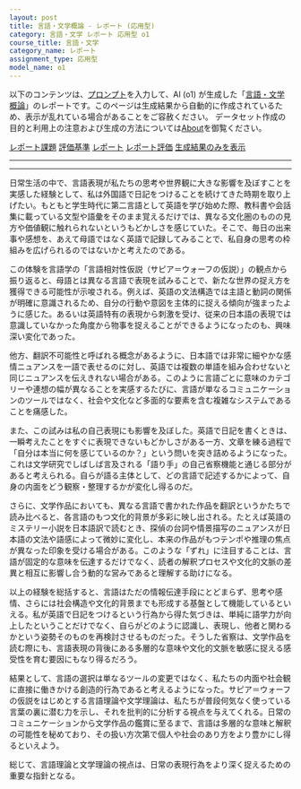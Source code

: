```yaml
---
layout: post
title: 言語・文学概論 - レポート (応用型)
category: 言語・文学 レポート 応用型 o1
course_title: 言語・文学
category_name: レポート
assignment_type: 応用型
model_name: o1
---
```


以下のコンテンツは、[プロンプト](https://github.com/takedatoshiyuki/synthetic_assignments/tree/main/generated/言語・文学/o1/prompt_レポート-応用型.md)を入力して、AI (o1) が生成した「[言語・文学概論](/contents/言語・文学/)」のレポートです。このページは生成結果から自動的に作成されているため、表示が乱れている場合があることをご容赦ください。
データセット作成の目的と利用上の注意および生成の方法については[About](/About)を御覧ください。

[レポート課題](../レポート課題-応用型)
[評価基準](../評価基準-応用型)
[レポート](../レポート-応用型)
[レポート評価](../レポート評価-応用型)
[生成結果のみを表示](https://github.com/takedatoshiyuki/synthetic_assignments/tree/main/generated/言語・文学/o1/レポート-応用型.md)
  

***
***
  
日常生活の中で、言語表現が私たちの思考や世界観に大きな影響を及ぼすことを実感した経験として、私は外国語で日記をつけることを続けてきた時期を取り上げたい。もともと学生時代に第二言語として英語を学び始めた際、教科書や会話集に載っている文型や語彙をそのまま覚えるだけでは、異なる文化圏のものの見方や価値観に触れられないというもどかしさを感じていた。そこで、毎日の出来事や感想を、あえて母語ではなく英語で記録してみることで、私自身の思考の枠組みを広げられるのではないかと考えたのである。

この体験を言語学の「言語相対性仮説（サピア＝ウォーフの仮説）」の観点から振り返ると、母語とは異なる言語で表現を試みることで、新たな世界の捉え方を獲得できる可能性が示唆される。例えば、英語の文法構造では主語と動詞の関係が明確に意識されるため、自分の行動や意図を主体的に捉える傾向が強まったように感じた。あるいは英語特有の表現から刺激を受け、従来の日本語の表現では意識していなかった角度から物事を捉えることができるようになったのも、興味深い変化であった。

他方、翻訳不可能性と呼ばれる概念があるように、日本語では非常に細やかな感情ニュアンスを一語で表せるのに対し、英語では複数の単語を組み合わせないと同じニュアンスを伝えきれない場合がある。このように言語ごとに意味のカテゴリーや連想の幅が異なることを実感するたびに、言語が単なるコミュニケーションのツールではなく、社会や文化など多面的な要素を含む複雑なシステムであることを痛感した。

また、この試みは私の自己表現にも影響を及ぼした。英語で日記を書くときは、一瞬考えたことをすぐに表現できないもどかしさがある一方、文章を練る過程で「自分は本当に何を感じているのか？」という問いを突き詰めるようになった。これは文学研究でしばしば言及される「語り手」の自己省察機能と通じる部分があると考えられる。自らが語る主体として、どの言語で記述するかによって、自身の内面をどう観察・整理するかが変化し得るのだ。

さらに、文学作品においても、異なる言語で書かれた作品を翻訳というかたちで読み比べると、各言語のもつ文化的背景が多彩に映し出される。たとえば英語のミステリー小説を日本語訳で読むとき、探偵の台詞や情景描写のニュアンスが日本語の文法や語感によって微妙に変化し、本来の作品がもつテンポや推理の焦点が異なった印象を受ける場合がある。このような「ずれ」に注目することは、言語が固定的な意味を伝達するだけでなく、読者の解釈プロセスや文化的文脈の差異と相互に影響し合う動的な営みであると理解する助けになる。

以上の経験を総括すると、言語はただの情報伝達手段にとどまらず、思考や感情、さらには社会構造や文化的背景までも形成する基盤として機能しているといえる。私が英語で日記をつけるという行為から得た気づきは、単純に語学力が向上したということだけでなく、自らがどのように認識し、表現し、他者と関わるかという姿勢そのものを再検討させるものだった。そうした省察は、文学作品を読む際にも、言語表現の背後にある多層的な意味や文化的文脈を敏感に捉える感受性を育む要因にもなり得るだろう。

結果として、言語の選択は単なるツールの変更ではなく、私たちの内面や社会観に直接に働きかける創造的行為であると考えるようになった。サピア＝ウォーフの仮説をはじめとする言語理論や文学理論は、私たちが普段何気なく使っている言葉の裏に潜む力を示し、それを批判的に分析する視点を与えてくれる。日常のコミュニケーションから文学作品の鑑賞に至るまで、言語は多層的な意味と解釈の可能性を秘めており、その扱い方次第で個人や社会のあり方をより豊かにし得るといえよう。

総じて、言語理論と文学理論の視点は、日常の表現行為をより深く捉えるための重要な指針となる。

